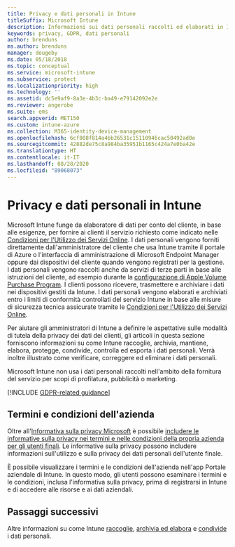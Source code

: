 ```yaml
---
title: Privacy e dati personali in Intune
titleSuffix: Microsoft Intune
description: Informazioni sui dati personali raccolti ed elaborati in Intune.
keywords: privacy, GDPR, dati personali
author: brenduns
ms.author: brenduns
manager: dougeby
ms.date: 05/18/2018
ms.topic: conceptual
ms.service: microsoft-intune
ms.subservice: protect
ms.localizationpriority: high
ms.technology: ''
ms.assetid: dc5e9af9-8a3e-4b3c-ba49-e79142092e2e
ms.reviewer: angerobe
ms.suite: ems
search.appverid: MET150
ms.custom: intune-azure
ms.collection: M365-identity-device-management
ms.openlocfilehash: 6cf808f814a4bb26531c15110946cac50492ad0e
ms.sourcegitcommit: 42882de75c8a984ba35951b1165c424a7e0ba42e
ms.translationtype: HT
ms.contentlocale: it-IT
ms.lasthandoff: 08/28/2020
ms.locfileid: "89068073"
---
```

# <a name="privacy-and-personal-data-in-intune"></a>Privacy e dati personali in Intune

Microsoft Intune funge da elaboratore di dati per conto del cliente, in base alle esigenze, per fornire ai clienti il servizio richiesto come indicato nelle [Condizioni per l'Utilizzo dei Servizi Online](https://go.microsoft.com/fwlink/p/?LinkId=2098215). I dati personali vengono forniti direttamente dall'amministratore del cliente che usa Intune tramite il portale di Azure o l'interfaccia di amministrazione di Microsoft Endpoint Manager oppure dai dispositivi del cliente quando vengono registrati per la gestione. I dati personali vengono raccolti anche da servizi di terze parti in base alle istruzioni del cliente, ad esempio durante la [configurazione di Apple Volume Purchase Program](privacy-data-secure-share.md#data-sharing). I clienti possono ricevere, trasmettere e archiviare i dati nei dispositivi gestiti da Intune. I dati personali vengono elaborati e archiviati entro i limiti di conformità controllati del servizio Intune in base alle misure di sicurezza tecnica assicurate tramite le [Condizioni per l'Utilizzo dei Servizi Online](https://go.microsoft.com/fwlink/p/?LinkId=2098215). 

Per aiutare gli amministratori di Intune a definire le aspettative sulle modalità di tutela della privacy dei dati dei clienti, gli articoli in questa sezione forniscono informazioni su come Intune raccoglie, archivia, mantiene, elabora, protegge, condivide, controlla ed esporta i dati personali. Verrà inoltre illustrato come verificare, correggere ed eliminare i dati personali.

Microsoft Intune non usa i dati personali raccolti nell'ambito della fornitura del servizio per scopi di profilatura, pubblicità o marketing.

[!INCLUDE [GDPR-related guidance](../includes/gdpr-dsr-and-stp-note.md)]

## <a name="your-company-terms-and-conditions"></a>Termini e condizioni dell'azienda

Oltre all'[Informativa sulla privacy Microsoft](https://privacy.microsoft.com/en-us/privacystatement) è possibile [includere le informative sulla privacy nei termini e nelle condizioni della propria azienda per gli utenti finali](../apps/company-portal-app.md). Le informative sulla privacy possono includere informazioni sull'utilizzo e sulla privacy dei dati personali dell'utente finale.

È possibile visualizzare i termini e le condizioni dell'azienda nell'app Portale aziendale di Intune. In questo modo, gli utenti possono esaminare i termini e le condizioni, inclusa l'informativa sulla privacy, prima di registrarsi in Intune e di accedere alle risorse e ai dati aziendali.

## <a name="next-steps"></a>Passaggi successivi

Altre informazioni su come Intune [raccoglie](privacy-data-collect.md), [archivia ed elabora](privacy-data-store-process.md) e [condivide](privacy-data-secure-share.md) i dati personali. 
